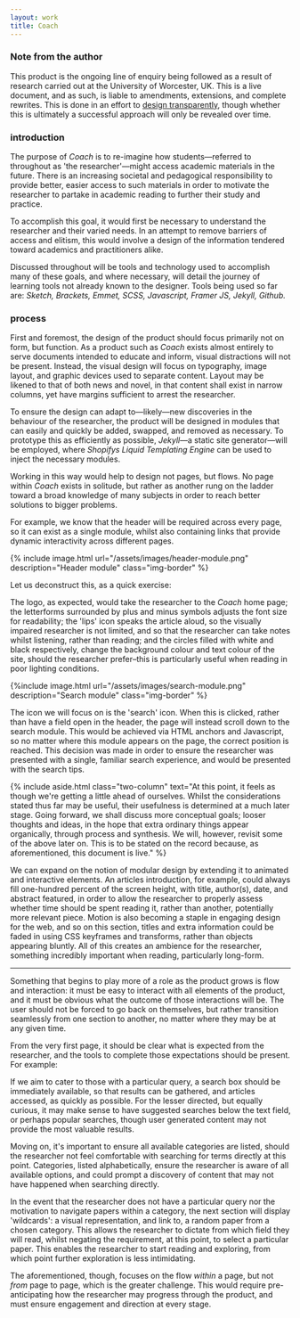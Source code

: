```yaml
---
layout: work
title: Coach
---
```

### Note from the author

This product is the ongoing line of enquiry being followed as a result of research carried out at the University of Worcester, UK. This is a live document, and as such, is liable to amendments, extensions, and complete rewrites. This is done in an effort to [design transparently](/2014/10/24/designing-in-the-open/), though whether this is ultimately a successful approach will only be revealed over time. 

### introduction

The purpose of *Coach* is to re-imagine how students—referred to throughout as 'the researcher'—might access academic materials in the future. There is an increasing societal and pedagogical responsibility to provide better, easier access to such materials in order to motivate the researcher to partake in academic reading to further their study and practice.

To accomplish this goal, it would first be necessary to understand the researcher and their varied needs. In an attempt to remove barriers of access and elitism, this would involve a design of the information tendered toward academics and practitioners alike.

Discussed throughout will be tools and technology used to accomplish many of these goals, and where necessary, will detail the journey of learning tools not already known to the designer. Tools being used so far are: *Sketch, Brackets, Emmet, SCSS, Javascript, Framer JS, Jekyll, Github.*

### process

First and foremost, the design of the product should focus primarily not on form, but function. As a product such as *Coach* exists almost entirely to serve documents intended to educate and inform, visual distractions will not be present. Instead, the visual design will focus on typography, image layout, and graphic devices used to separate content. Layout may be likened to that of both news and novel, in that content shall exist in narrow columns, yet have margins sufficient to arrest the researcher. 

To ensure the design can adapt to—likely—new discoveries in the behaviour of the researcher, the product will be designed in modules that can easily and quickly be added, swapped, and removed as necessary. To prototype this as efficiently as possible, *Jekyll*—a static site generator—will be employed, where *Shopifys Liquid Templating Engine* can be used to inject the necessary modules.

Working in this way would help to design not pages, but flows. No page within *Coach* exists in solitude, but rather as another rung on the ladder toward a broad knowledge of many subjects in order to reach better solutions to bigger problems. 

For example, we know that the header will be required across every page, so it can exist as a single module, whilst also containing links that provide dynamic interactivity across different pages. 

{% include image.html url="/assets/images/header-module.png" description="Header module" class="img-border" %}

Let us deconstruct this, as a quick exercise:

The logo, as expected, would take the researcher to the *Coach* home page; the letterforms surrounded by plus and minus symbols adjusts the font size for readability; the 'lips' icon speaks the article aloud, so the visually impaired researcher is not limited, and so that the researcher can take notes whilst listening, rather than reading; and the circles filled with white and black respectively, change the background colour and text colour of the site, should the researcher prefer–this is particularly useful when reading in poor lighting conditions. 

{%include image.html url="/assets/images/search-module.png" description="Search module" class="img-border" %}

The icon we will focus on is the 'search' icon. When this is clicked, rather than have a field open in the header, the page will instead scroll down to the search module. This would be achieved via HTML anchors and Javascript, so no matter where this module appears on the page, the correct position is reached. This decision was made in order to ensure the researcher was presented with a single, familiar search experience, and would be presented with the search tips.

{% include aside.html class="two-column" text="At this point, it feels as though we're getting a little ahead of ourselves. Whilst the considerations stated thus far may be useful, their usefulness is determined at a much later stage. Going forward, we shall discuss more conceptual goals; looser thoughts and ideas, in the hope that extra ordinary things appear organically, through process and synthesis. We will, however, revisit some of the above later on. This is to be stated on the record because, as aforementioned, this document is live." %}

We can expand on the notion of modular design by extending it to animated and interactive elements. An articles introduction, for example, could always fill one-hundred percent of the screen height, with title, author(s), date, and abstract featured, in order to allow the researcher to properly assess whether time should be spent reading it, rather than another, potentially more relevant piece. Motion is also becoming a staple in engaging design for the web, and so on this section, titles and extra information could be faded in using CSS keyframes and transforms, rather than objects appearing bluntly. All of this creates an ambience for the researcher, something incredibly important when reading, particularly long-form.

***

Something that begins to play more of a role as the product grows is flow and interaction: it must be easy to interact with all elements of the product, and it must be obvious what the outcome of those interactions will be. The user should not be forced to go back on themselves, but rather transition seamlessly from one section to another, no matter where they may be at any given time.

From the very first page, it should be clear what is expected from the researcher, and the tools to complete those expectations should be present. For example:

If we aim to cater to those with a particular query, a search box should be immediately available, so that results can be gathered, and articles accessed, as quickly as possible. For the lesser directed, but equally curious, it may make sense to have suggested searches below the text field, or perhaps popular searches, though user generated content may not provide the most valuable results.

Moving on, it's important to ensure all available categories are listed, should the researcher not feel comfortable with searching for terms directly at this point. Categories, listed alphabetically, ensure the researcher is aware of all available options, and could prompt a discovery of content that may not have happened when searching directly. 

In the event that the researcher does not have a particular query nor the motivation to navigate papers within a category, the next section will display 'wildcards': a visual representation, and link to, a random paper from a chosen category. This allows the researcher to dictate from which field they will read, whilst negating the requirement, at this point, to select a particular paper. This enables the researcher to start reading and exploring, from which point further exploration is less intimidating. 

The aforementioned, though, focuses on the flow *within* a page, but not *from* page to page, which is the greater challenge. This would require pre-anticipating how the researcher may progress through the product, and must ensure engagement and direction at every stage. 









